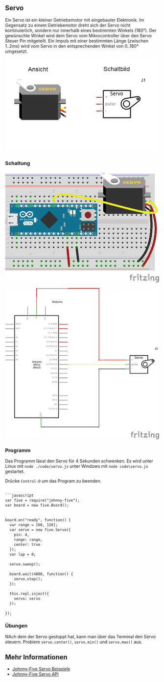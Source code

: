 ## Servo

Ein Servo ist ein kleiner Getriebemotor mit eingebauter Elektronik. Im Gegensatz zu einem Getriebemotor dreht sich der Servo nicht kontinuierlich, sondern nur innerhalb eines bestimmten Winkels (180°). Der gewünschte Winkel wird dem Servo vom Mikrocontroller über den Servo Steuer Pin  mitgeteilt. Ein Impuls mit einer bestimmten Länge (zwischen 1..2ms)  wird vom Servo in den entsprechenden Winkel von 0..180° umgesetzt.

![Servo](../../images/parts/servo.png "Servo")

### Schaltung

![Verdrahtung](../../images/circ/servo_Steckplatine.png "Verdrahtung")

![Schaltplan](../../images/circ/servo_Schaltplan.png "Schaltplan")

### Programm

Das Programm lässt den Servo für 4 Sekunden schwenken. Es wird unter Linux mit `node ./code/servo.js` unter Windows mit `node code\servo.js` gestartet.

Drücke `Control-D` um das Program zu beenden.

```

```javascript
var five = require("johnny-five");
var board = new five.Board();
 

board.on("ready", function() {
  var range = [60, 120];   
  var servo = new five.Servo({
    pin: 4,
    range: range,
    center: true 
  });
  var lap = 0;

  servo.sweep();

  board.wait(4000, function() {
    servo.stop();
  });
  
  this.repl.inject({
    servo: servo
  });

});
```

### Übungen

NAch dem der Servo gestoppt hat, kann man über das Terminal den Servo steuern. Probiere `servo.center()`, `servo.min()` und `servo.max()` aus.

## Mehr Informationen

* [Johnny-Five Servo Beispiele](http://johnny-five.io/examples/servo/)
* [Johnny-Five Servo API](http://johnny-five.io/api/servo)
